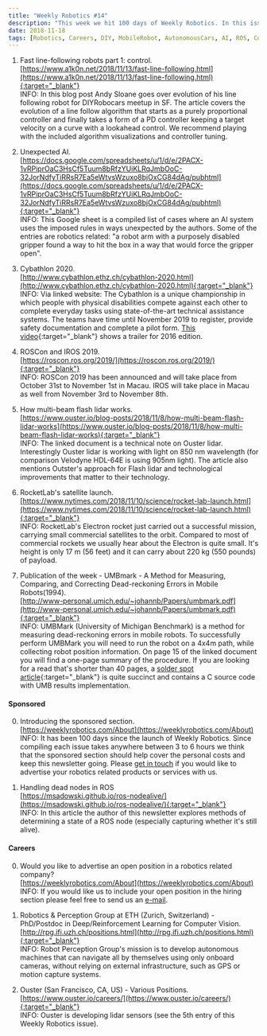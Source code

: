 ```yaml
---
title: "Weekly Robotics #14"
description: "This week we hit 100 days of Weekly Robotics. In this issue we cover topics ranging from control systems, AI, lidars and rockets! Enjoy your robotics newsletter!"
date: 2018-11-18
tags: [Robotics, Careers, DIY, MobileRobot, AutonomousCars, AI, ROS, ControlSystems, Sensors, Lidar, Space]
---
```


1) Fast line-following robots part 1: control.
<br>[https://www.a1k0n.net/2018/11/13/fast-line-following.html](https://www.a1k0n.net/2018/11/13/fast-line-following.html){:target="_blank"}<br>
INFO: In this blog post Andy Sloane goes over evolution of his line following robot for DIYRobocars meetup in SF. The article covers the evolution of a line follow algorithm that starts as a purely proportional controller and finally takes a form of a PD controller keeping a target velocity on a curve with a lookahead control. We recommend playing with the included algorithm visualizations and controller tuning.

2) Unexpected AI.
<br>[https://docs.google.com/spreadsheets/u/1/d/e/2PACX-1vRPiprOaC3HsCf5Tuum8bRfzYUiKLRqJmbOoC-32JorNdfyTiRRsR7Ea5eWtvsWzuxo8bjOxCG84dAg/pubhtml](https://docs.google.com/spreadsheets/u/1/d/e/2PACX-1vRPiprOaC3HsCf5Tuum8bRfzYUiKLRqJmbOoC-32JorNdfyTiRRsR7Ea5eWtvsWzuxo8bjOxCG84dAg/pubhtml){:target="_blank"}<br>
INFO: This Google sheet is a compiled list of cases where an AI system uses the imposed rules in ways unexpected by the authors. Some of the entries are robotics related: "a robot arm with a purposely disabled gripper found a way to hit the box in a way that would force the gripper open".

3) Cybathlon 2020.
<br>[http://www.cybathlon.ethz.ch/cybathlon-2020.html](http://www.cybathlon.ethz.ch/cybathlon-2020.html){:target="_blank"}<br>
INFO: Via linked website: The Cybathlon is a unique championship in which people with physical disabilities compete against each other to complete everyday tasks using state-of-the-art technical assistance systems. The teams have time until November 2019 to register, provide safety documentation and complete a pilot form. [This video](https://www.youtube.com/watch?v=Rx9I_hYqQcM){:target="_blank"} shows a trailer for 2016 edition. 

4) ROSCon and IROS 2019.
<br>[https://roscon.ros.org/2019/](https://roscon.ros.org/2019/){:target="_blank"}<br>
INFO: ROSCon 2019 has been announced and will take place from October 31st to November 1st in Macau. IROS will take place in Macau as well from November 3rd to November 8th.

5) How multi-beam flash lidar works.
<br>[https://www.ouster.io/blog-posts/2018/11/8/how-multi-beam-flash-lidar-works](https://www.ouster.io/blog-posts/2018/11/8/how-multi-beam-flash-lidar-works){:target="_blank"}<br>
INFO: The linked document is a technical note on Ouster lidar. Interestingly Ouster lidar is working with light on 850 nm wavelength (for comparison Velodyne HDL-64E is using 905nm light). The article also mentions Outster's approach for Flash lidar and technological improvements that matter to their technology.

6) RocketLab's satellite launch.
<br>[https://www.nytimes.com/2018/11/10/science/rocket-lab-launch.html](https://www.nytimes.com/2018/11/10/science/rocket-lab-launch.html){:target="_blank"}<br>
INFO: RocketLab's Electron rocket just carried out a successful mission, carrying small commercial satellites to the orbit. Compared to most of commercial rockets we usually hear about the Electron is quite small. It's height is only 17 m (56 feet) and it can carry about 220 kg (550 pounds) of payload. 

7) Publication of the week - UMBmark - A Method for Measuring, Comparing, and Correcting Dead-reckoning Errors in Mobile Robots(1994).
<br>[http://www-personal.umich.edu/~johannb/Papers/umbmark.pdf](http://www-personal.umich.edu/~johannb/Papers/umbmark.pdf){:target="_blank"}<br>
INFO: UMBMark (University of Michigan Benchmark) is a method for measuring dead-reckoning errors in mobile robots. To successfully perform UMBMark you will need to run the robot on a 4x4m path, while collecting robot position information. On page 15 of the linked document you will find a one-page summary of the procedure. If you are looking for a read that's shorter than 40 pages, a [solder spot article](https://solderspot.wordpress.com/2014/05/08/navbot-error-correction-using-umbmark/){:target="_blank"} is quite succinct and contains a C source code with UMB results implementation. 

#### Sponsored

0) Introducing the sponsored section.
<br>[https://weeklyrobotics.com/About](https://weeklyrobotics.com/About)<br>
INFO: It has been 100 days since the launch of Weekly Robotics. Since compiling each issue takes anywhere between 3 to 6 hours we think that the sponsored section should help cover the personal costs and keep this newsletter going. Please [get in touch](mailto:contact@weeklyrobotics.com) if you would like to advertise your robotics related products or services with us.

1) Handling dead nodes in ROS
<br>[https://msadowski.github.io/ros-nodealive/](https://msadowski.github.io/ros-nodealive/){:target="_blank"}<br>
INFO: In this article the author of this newsletter explores methods of determining a state of a ROS node (especially capturing whether it's still alive).

#### Careers

0) Would you like to advertise an open position in a robotics related company?
<br>[https://weeklyrobotics.com/About](https://weeklyrobotics.com/About)<br>
INFO: If you would like us to include your open position in the hiring section please feel free to send us an [e-mail](mailto:careers@weeklyrobotics.com).

1) Robotics & Perception Group at ETH (Zurich, Switzerland) - PhD/Postdoc in Deep/Reinforcement Learning for Computer Vision.
<br>[http://rpg.ifi.uzh.ch/positions.html](http://rpg.ifi.uzh.ch/positions.html){:target="_blank"}<br>
INFO: Robot Perception Group's mission is to develop autonomous machines that can navigate all by themselves using only onboard cameras, without relying on external infrastructure, such as GPS or motion capture systems.

2) Ouster (San Francisco, CA, US) - Various Positions.
<br>[https://www.ouster.io/careers/](https://www.ouster.io/careers/){:target="_blank"}<br>
INFO: Ouster is developing lidar sensors (see the 5th entry of this Weekly Robotics issue).
